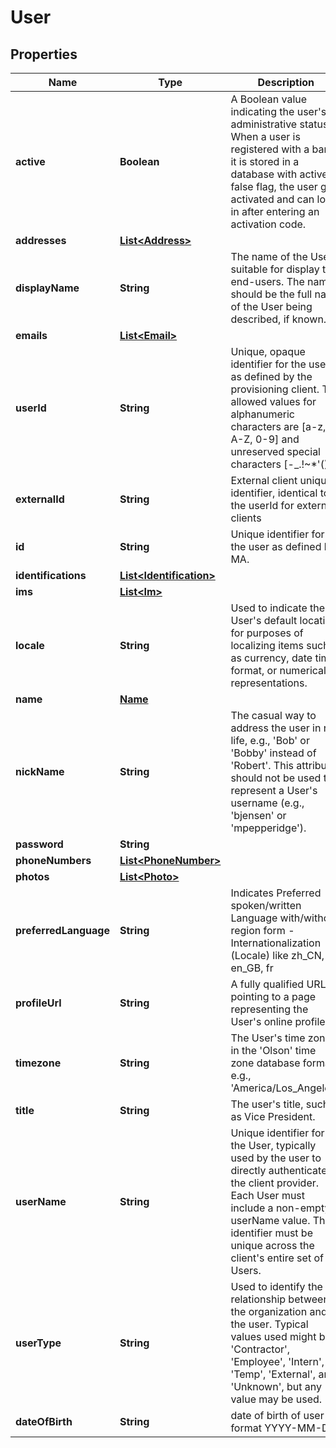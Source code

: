 

# User

## Properties

Name | Type | Description | Notes
------------ | ------------- | ------------- | -------------
**active** | **Boolean** | A Boolean value indicating the user&#39;s administrative status. When a user is registered with a bank, it is stored in a database with active &#x3D; false flag, the user gets activated and can log in after entering an activation code. |  [optional]
**addresses** | [**List&lt;Address&gt;**](Address.md) |  |  [optional]
**displayName** | **String** | The name of the User, suitable for display to end-users. The name should be the full name of the User being described, if known. |  [optional]
**emails** | [**List&lt;Email&gt;**](Email.md) |  |  [optional]
**userId** | **String** | Unique, opaque identifier for the user as defined by the provisioning client. The allowed values for alphanumeric characters are [a-z, A-Z, 0-9] and unreserved special characters [-_.!~*&#39;()] |  [optional]
**externalId** | **String** | External client unique identifier, identical to the userId for external clients |  [optional]
**id** | **String** | Unique identifier for the user as defined by MA. |  [optional]
**identifications** | [**List&lt;Identification&gt;**](Identification.md) |  |  [optional]
**ims** | [**List&lt;Im&gt;**](Im.md) |  |  [optional]
**locale** | **String** | Used to indicate the User&#39;s default location for purposes of localizing items such as currency, date time format, or numerical representations. |  [optional]
**name** | [**Name**](Name.md) |  |  [optional]
**nickName** | **String** | The casual way to address the user in real life, e.g., &#39;Bob&#39; or &#39;Bobby&#39; instead of &#39;Robert&#39;. This attribute should not be used to represent a User&#39;s username (e.g., &#39;bjensen&#39; or &#39;mpepperidge&#39;). |  [optional]
**password** | **String** |  |  [optional]
**phoneNumbers** | [**List&lt;PhoneNumber&gt;**](PhoneNumber.md) |  |  [optional]
**photos** | [**List&lt;Photo&gt;**](Photo.md) |  |  [optional]
**preferredLanguage** | **String** | Indicates Preferred spoken/written Language with/without region form - Internationalization (Locale) like zh_CN, en_GB, fr |  [optional]
**profileUrl** | **String** | A fully qualified URL pointing to a page representing the User&#39;s online profile. |  [optional]
**timezone** | **String** | The User&#39;s time zone in the &#39;Olson&#39; time zone database format, e.g., &#39;America/Los_Angeles&#39;. |  [optional]
**title** | **String** | The user&#39;s title, such as Vice President. |  [optional]
**userName** | **String** | Unique identifier for the User, typically used by the user to directly authenticate to the client provider. Each User must include a non-empty userName value. This identifier must be unique across the client&#39;s entire set of Users. |  [optional]
**userType** | **String** | Used to identify the relationship between the organization and the user. Typical values used might be &#39;Contractor&#39;, &#39;Employee&#39;, &#39;Intern&#39;, &#39;Temp&#39;, &#39;External&#39;, and &#39;Unknown&#39;, but any value may be used. |  [optional]
**dateOfBirth** | **String** | date of birth of user in format YYYY-MM-DD |  [optional]



